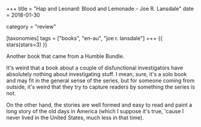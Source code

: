 +++
title = "Hap and Leonard: Blood and Lemonade - Joe R. Lansdale"
date = 2018-01-30

category = "review"

[taxonomies]
tags = ["books", "en-au", "joe r. lansdale"]
+++
{{ stars(stars=3) }}

Another book that came from a Humble Bundle. 

It's weird that a book about a couple of disfunctional investigators have absolutely nothing about investigating stuff. I mean, sure, it's a solo book and may fit in the general sense of the series, but for someone coming from outside, it's weird that they try to capture readers by something the series is not.

On the other hand, the stories are well formed and easy to read and paint a long story of the old days in America (which I suppose it's true, 'cause I never lived in the United States, much less in that time).